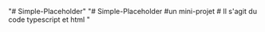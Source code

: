 "# Simple-Placeholder" 
"# Simple-Placeholder #un mini-projet # Il s'agit du code typescript et html " 
